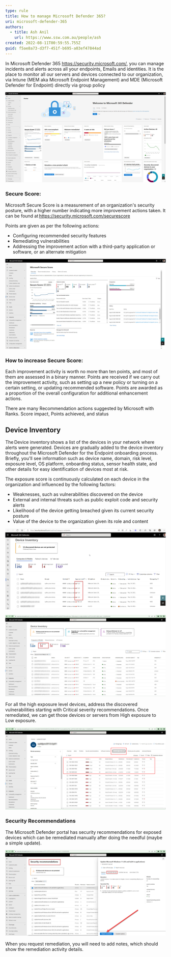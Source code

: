 ```yaml
---
type: rule
title: How to manage Microsoft Defender 365?
uri: microsoft-defender-365
authors:
  - title: Ash Anil
    url: https://www.ssw.com.au/people/ash
created: 2022-08-11T00:59:55.755Z
guid: f5ae8a73-d3f7-451f-b695-a03ef47844ad
---
```

In Microsoft Defender 365 <https://security.microsoft.com/>, you can manage incidents and alerts across all your endpoints, Emails and identities. It is the place to monitor all our servers and devices connected to our organization, via Intune (MEM aka Microsoft Endpoint Management) and MDE (Microsoft Defender for Endpoint) directly via group policy 

![Figure: Microsoft Defender 365 – Dashboard ](defender365_2022-08-10.jpg " ")

### Secure Score: 

Microsoft Secure Score is a measurement of an organization's security posture, with a higher number indicating more improvement actions taken. It can be found at <https://security.microsoft.com/securescore>

<!--StartFragment-->

Points are given as per the following actions: 

* Configuring recommended security features 
* Remediating vulnerabilities  
* Addressing the improvement action with a third-party application or software, or an alternate mitigation

<!--EndFragment-->

![Figure: Microsoft Secure score  ](secure_score-2022-08-10.jpg)

### How to increase Secure Score: 

Each improvement activity is worth no more than ten points, and most of them are assessed in a binary manner. Points are received if we carry out the improvement activity, such as setting up a new policy or turning on a certain setting, or updating recommended software. Points are awarded as a proportion of the overall configuration for additional enhancement actions. 

There are many Recommendation actions suggested by Microsoft with Ranks. Score impact, Points achieved, and status  

<!--StartFragment-->

## Device Inventory 

<!--EndFragment-->

<!--StartFragment-->

The Device inventory shows a list of the devices in your network where alerts were generated. Devices are gradually added to the device inventory throughout the Microsoft Defender for the Endpoint onboarding process. Briefly, you'll see information such as device name, domain, risk level, exposure level, OS platform, onboarding status, sensor health state, and other details for easy identification of devices most at risk. 

The exposure score is continuously calculated on each device in the organization and influenced by the following factors: 

* Weaknesses, such as vulnerabilities discovered on the device  
* External and internal threats such as public exploit code and security alerts  
* Likelihood of the device getting breached given its current security posture  
* Value of the device to the organization given its role and content 

<!--EndFragment-->

![Figure:❌Bad Example - High exposure level  ](badexample_exposure-2022-08-10.jpg)

![Figure: ✅ Good Example – No High exposure level](goodexample_exposure-2022-08-10.jpg)

<!--StartFragment-->

For all the high exposure level devices, address the discovered vulnerabilities starting with Critical severity recommendations. Once remediated, we can get those devices or servers from High exposure to Low exposure.

<!--EndFragment-->

![Figure: Severity level – High Exposure ](discoveredvulner-2022-08-10.jpg)

### Security Recommendations

The Microsoft Defender portal has security recommendations for exposed devices which can be remediated manually after doing the needful (maybe a simple update).

![Figure: Security Recommendation - Request remediation ](security_recommendation-2022-08-10.jpg)

When you request remediation, you will need to add notes, which should show the remediation activity details.